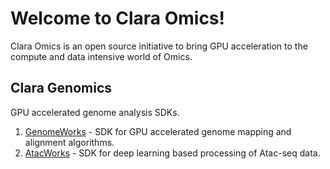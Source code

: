 ---
---
# Welcome to Clara Omics!

Clara Omics is an open source initiative to bring GPU acceleration to the compute and data intensive world of Omics.

## Clara Genomics

GPU accelerated genome analysis SDKs.

1. [GenomeWorks](https://github.com/clara-parabricks/GenomeWorks) - SDK for GPU accelerated genome mapping and alignment algorithms.
2. [AtacWorks](https://github.com/clara-parabricks/AtacWorks) - SDK for deep learning based processing of Atac-seq data.
